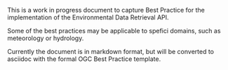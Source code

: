 This is a work in progress document to capture Best Practice for the implementation of the Environmental Data Retrieval API.

Some of the best practices may be applicable to spefici domains, such as meteorology or hydrology.

Currently the document is in markdown format, but will be converted to asciidoc with the formal OGC Best Practice template.
